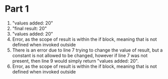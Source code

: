 # Part 1

1. "values added: 20"
2. "final result: 20"
3. "values added: 20"
4. Error, as the scope of result is within the if block, meaning that is not defined when invoked outside
5. There is an error due to line 7 trying to change the value of result, but a constant is not allowed to be changed, however if line 7 was not present, then line 9 would simply return "values added: 20".
6. Error, as the scope of result is within the if block, meaning that is not defined when invoked outside
